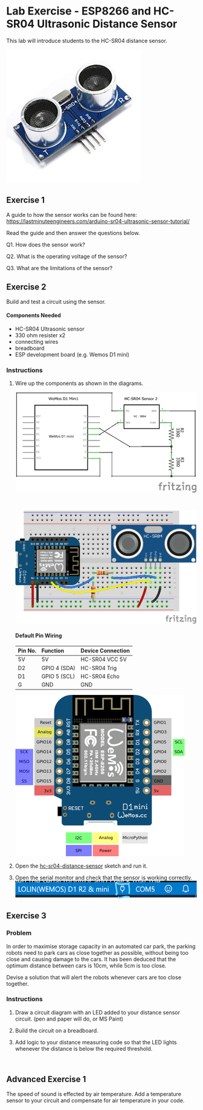 # Lab Exercise - ESP8266 and HC-SR04 Ultrasonic Distance Sensor

This lab will introduce students to the HC-SR04 distance sensor.

![sensor](assets/hc-sr04-sensor.jpg)

## Exercise 1

A guide to how the sensor works can be found here: https://lastminuteengineers.com/arduino-sr04-ultrasonic-sensor-tutorial/

Read the guide and then answer the questions below.

Q1. How does the sensor work?

Q2. What is the operating voltage of the sensor?

Q3. What are the limitations of the sensor?

## Exercise 2

Build and test a circuit using the sensor.

#### Components Needed
* HC-SR04 Ultrasonic sensor
* 330 ohm resister x2
* connecting wires
* breadboard
* ESP development board (e.g. Wemos D1 mini)

### Instructions

1. Wire up the components as shown in the diagrams.

    ![circuit diagram](assets/hc-sr04-sensor-circuit-diagram_schem.png)

    <br />

    ![breadboard diagram](assets/hc-sr04-sensor-circuit-diagram_bb.png)

    #### Default Pin Wiring

    | Pin No. | Function | Device Connection |
    | --- | --- | --- |
    | 5V | 5V | HC-SR04 VCC 5V |
    | D2 | GPIO 4 (SDA) | HC-SR04 Trig |
    | D1 | GPIO 5 (SCL) | HC-SR04 Echo |
    | G | GND | GND |

    ![pin diagram](assets/Wemos-D1-Mini.png)


2. Open the [hc-sr04-distance-sensor](arduino/hc-sr04-distance-sensor/hc-sr04-distance-sensor.ino) sketch and run it.

3. Open the serial monitor and check that the sensor is working correctly. ![serial monitor button](assets/serial-monitor-button.png)

## Exercise 3

### Problem

In order to maximise storage capacity in an automated car park, the parking robots need to park cars as close together as possible, without being too close and causing damage to the cars. It has been deduced that the optimum distance between cars is 10cm, while 5cm is too close.

Devise a solution that will alert the robots whenever cars are too close together.

### Instructions

1. Draw a circuit diagram with an LED added to your distance sensor circuit. (pen and paper will do, or MS Paint)

1. Build the circuit on a breadboard.

1. Add logic to your distance measuring code so that the LED lights whenever the distance is below the required threshold.

<br>

## Advanced Exercise 1

The speed of sound is effected by air temperature. Add a temperature sensor to your circuit and compensate for air temperature in your code.

